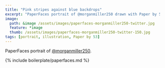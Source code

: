 ```yaml
---
title: "Pink stripes against blue backdrops"
excerpt: "PaperFaces portrait of @morganmiller250 drawn with Paper by 53 on an iPad."
image: 
  path: &image /assets/images/paperfaces-morganmiller250-twitter.jpg 
  feature: *image
  thumb: /assets/images/paperfaces-morganmiller250-twitter-150.jpg
tags: [portrait, illustration, Paper by 53]
---
```


PaperFaces portrait of [@morganmiller250](http://twitter.com/morganmiller250).

{% include boilerplate/paperfaces.md %}
